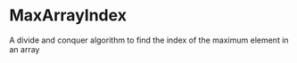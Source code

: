 # MaxArrayIndex
A divide and conquer algorithm to find the index of the maximum element in an array
